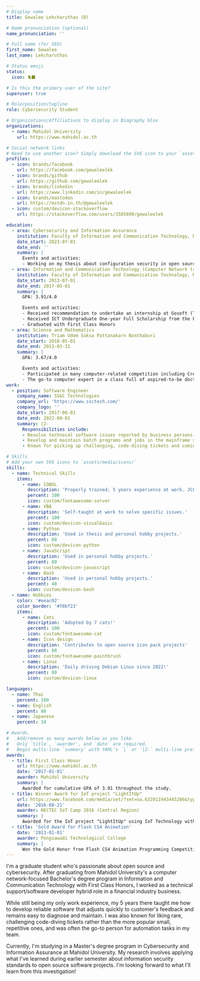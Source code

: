 ```yaml
---
# Display name
title: Gewalee Lekcharuthas (D)

# Name pronunciation (optional)
name_pronunciation: ''

# Full name (for SEO)
first_name: Gewalee
last_name: Lekcharuthas

# Status emoji
status:
  icon: 🐈‍⬛

# Is this the primary user of the site?
superuser: true

# Role/position/tagline
role: Cybersecurity Student

# Organizations/Affiliations to display in Biography blox
organizations:
  - name: Mahidol University
    url: https://www.mahidol.ac.th

# Social network links
# Need to use another icon? Simply download the SVG icon to your `assets/media/icons/` folder.
profiles:
  - icon: brands/facebook
    url: https://facebook.com/gewaleelek
  - icon: brands/github
    url: https://github.com/gewaleelek
  - icon: brands/linkedin
    url: https://www.linkedin.com/in/gewaleelek
  - icon: brands/mastodon
    url: https://mstdn.in.th/@gewaleelek
  - icon: custom/devicon-stackoverflow
    url: https://stackoverflow.com/users/3585690/gewaleelek

education:
  - area: Cybersecurity and Information Assurance
    institution: Faculty of Information and Communication Technology, Mahidol University
    date_start: 2023-07-01
    date_end: ''
    summary: |
      Events and activities:
      - Working on my thesis about configuration security in open source web applications.
  - area: Information and Communication Technology (Computer Network track)
    institution: Faculty of Information and Communication Technology, Mahidol University
    date_start: 2013-07-01
    date_end: 2017-05-01
    summary: |
      GPA: 3.91/4.0

      Events and activities:
      - Received recommendation to undertake an internship at Gosoft (Thailand) Co., Ltd in June 2016. 
      - Received ICT Undergraduate One-year Full Scholarship from the Faculty in July 2016.
      - Graduated with First Class Honors
  - area: Science and Mathematics
    institution: Triam Udom Suksa Pattanakarn Nonthaburi
    date_start: 2010-05-01
    date_end: 2013-03-31
    summary: |
      GPA: 3.67/4.0

      Events and activities:
      - Participated in many computer-related competition including Creative Computer Game competition and Flash CS4 Animation competition
      - The go-to computer expert in a class full of aspired-to-be doctors
work:
  - position: Software Engineer
    company_name: SS&C Technologies
    company_url: 'https://www.ssctech.com/'
    company_logo: ''
    date_start: 2017-06-01
    date_end: 2022-09-01
    summary: |2-
      Responsibilities include:
      - Resolve technocal software issues reported by business persons and customers
      - Develop and maintain batch programs and jobs in the mainframe system
      - Known for picking up challenging, code-diving tickets and coming up with little automation to save everyone's time

# Skills
# Add your own SVG icons to `assets/media/icons/`
skills:
  - name: Technical Skills
    items:
      - name: COBOL
        description: 'Properly trained; 5 years experience at work. JCL & Rexx also included.'
        percent: 100
        icon: custom/fontawesome-server
      - name: VBA
        description: 'Self-taught at work to solve specific issues.'
        percent: 100
        icon: custom/devicon-visualbasic
      - name: Python
        description: 'Used in thesis and personal hobby projects.'
        percent: 80
        icon: custom/devicon-python
      - name: JavaScript
        description: 'Used in personal hobby projects.'
        percent: 80
        icon: custom/devicon-javascript
      - name: Bash
        description: 'Used in personal hobby projects.'
        percent: 40
        icon: custom/devicon-bash
  - name: Hobbies
    color: '#eeac02'
    color_border: '#f0bf23'
    items:
      - name: Cats
        description: 'Adopted by 7 cats!'
        percent: 100
        icon: custom/fontawesome-cat
      - name: Icon design
        description: 'Contributes to open source icon pack projects'
        percent: 80
        icon: custom/fontawesome-paintbrush
      - name: Linux
        description: 'Daily driving Debian Linux since 2022!'
        percent: 80
        icon: custom/devicon-linux

languages:
  - name: Thai
    percent: 100
  - name: English
    percent: 80
  - name: Japanese
    percent: 10

# Awards.
#   Add/remove as many awards below as you like.
#   Only `title`, `awarder`, and `date` are required.
#   Begin multi-line `summary` with YAML's `|` or `|2-` multi-line prefix and indent 2 spaces below.
awards:
  - title: First Class Honor
    url: https://www.mahidol.ac.th
    date: '2017-01-01'
    awarder: Mahidol University
    summary: |
      Awarded for cumulative GPA of 3.91 throughout the study.
  - title: Winner Award for IoT project "LightItUp"
    url: https://www.facebook.com/media/set/?set=oa.633911943445286&type=3
    date: '2016-08-21'
    awarder: NECTEC IoT Camp 2016 (Central Region)
    summary: |
      Awarded for the IoT project "LightItUp" using IoT Technology with ESP8266 and Espresso Lite V.2 boards.
  - title: 'Gold Award for Flash CS4 Animation'
    date: '2013-01-01'
    awarder: Pongsawadi Technological College
    summary: |
      Won the Gold Honor from Flash CS4 Animation Programming Competition in Asean Academic Exhibition (academic year 2013) at Pongsawadi Technological College.
---
```


I'm a graduate student who's passionate about open source and cybersecurity. After graduating from Mahidol University's a computer network-focused Bachelor's degree program in Information and Communication Technology with First Class Honors, I worked as a technical support/software developer hybrid role in a financial industry business. 

While still being my only work experience, my 5 years there taught me how to develop reliable software that adjusts quickly to customer's feedback and remains easy to diagnose and maintain. I was also known for liking rare, challenging code-diving tickets rather than the more popular small, repetitive ones, and was often the go-to person for automation tasks in my team. 

Currently, I'm studying in a Master's degree program in Cybersecurity and Information Assurance at Mahidol University. My research involves applying what I've learned during earlier semester about information security standards to open source software projects. I'm looking forward to what I'll learn from this investigation!
